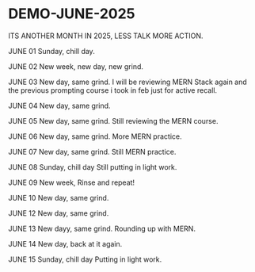 # DEMO-JUNE-2025
ITS ANOTHER MONTH IN 2025, LESS TALK MORE ACTION.

JUNE 01
Sunday, chill day.

JUNE 02
New week, new day, new grind.

JUNE 03
New day, same grind.
I will be reviewing MERN Stack again and the previous prompting course i took in feb just for active recall.

JUNE 04
New day, same grind.

JUNE 05
New day, same grind.
Still reviewing the MERN course.

JUNE 06
New day, same grind.
More MERN practice.

JUNE 07
New day, same grind.
Still MERN practice.

JUNE 08
Sunday, chill day
Still putting in light work.

JUNE 09
New week, Rinse and repeat!

JUNE 10
New day, same grind.

JUNE 12
New day, same grind.

JUNE 13
New dayy, same grind.
Rounding up with MERN.

JUNE 14
New day, back at it again.

JUNE 15
Sunday, chill day
Putting in light work.
